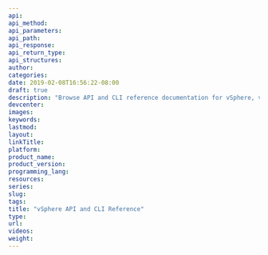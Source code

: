 ```yaml
---
api:
api_method:
api_parameters:
api_path:
api_response:
api_return_type:
api_structures:
author:
categories:
date: 2019-02-08T16:56:22-08:00
draft: true
description: "Browse API and CLI reference documentation for vSphere, vCenter, and ESX."
devcenter:
images:
keywords:
lastmod:
layout:
linkTitle:
platform:
product_name:
product_version:
programming_lang:
resources:
series:
slug:
tags:
title: "vSphere API and CLI Reference"
type:
url:
videos:
weight:
---
```

